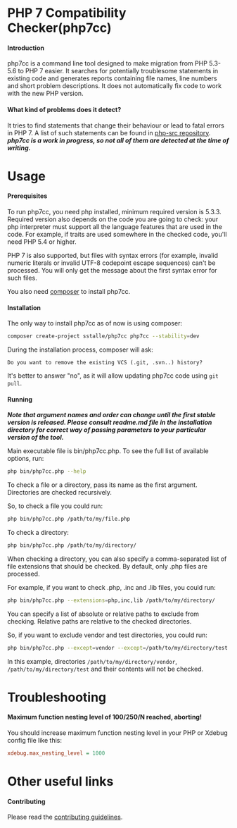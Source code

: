 # PHP 7 Compatibility Checker(php7cc)
#### Introduction
php7cc is a command line tool designed to make migration from PHP 5.3-5.6 to PHP 7 easier.
It searches for potentially troublesome statements in existing code and generates reports containing
file names, line numbers and short problem descriptions. It does not automatically fix
code to work with the new PHP version.

#### What kind of problems does it detect?
It tries to find statements that change their behaviour or lead to fatal errors in PHP 7.
A list of such statements can be found in [php-src repository](https://github.com/php/php-src/blob/master/UPGRADING).
***php7cc is a work in progress, so not all of them are detected at the time of writing.***

# Usage
#### Prerequisites
To run php7cc, you need php installed, minimum required version is 5.3.3. Required version
 also depends on the code you are going to check: your php interpreter must support all
 the language features that are used in the code. For example, if traits are used
 somewhere in the checked code, you'll need PHP 5.4 or higher.
 
PHP 7 is also supported, but files with syntax errors (for example, invalid numeric literals
 or invalid UTF-8 codepoint escape sequences) can't be processed. You will only get the
 message about the first syntax error for such files.
 
You also need [composer](https://getcomposer.org/) to install php7cc.

#### Installation
The only way to install php7cc as of now is using composer:
```bash
composer create-project sstalle/php7cc php7cc --stability=dev
```

During the installation process, composer will ask:
```
Do you want to remove the existing VCS (.git, .svn..) history? 
```
It's better to answer "no", as it will allow updating php7cc code using ```git pull```.

#### Running
***Note that argument names and order can change until the first stable version is released.
Please consult readme.md file in the installation directory for correct way of passing parameters to your particular
version of the tool.***

Main executable file is bin/php7cc.php. To see the full list of available options, run:
```bash
php bin/php7cc.php --help
```

To check a file or a directory, pass its name as the first argument. Directories are checked
recursively.
 
So, to check a file you could run:
```bash
php bin/php7cc.php /path/to/my/file.php
```
To check a directory:
```bash
php bin/php7cc.php /path/to/my/directory/
```

When checking a directory, you can also specify a comma-separated list of file extensions that
should be checked. By default, only .php files are processed.
 
For example, if you want to check .php, .inc and .lib files, you could run:
```bash
php bin/php7cc.php --extensions=php,inc,lib /path/to/my/directory/
```

You can specify a list of absolute or relative paths to exclude from checking.
Relative paths are relative to the checked directories.

So, if you want to exclude vendor and test directories, you could run:
```bash
php bin/php7cc.php --except=vendor --except=/path/to/my/directory/test /path/to/my/directory/
```
In this example, directories ```/path/to/my/directory/vendor```,  ```/path/to/my/directory/test``` and their contents will not be checked.



# Troubleshooting
#### Maximum function nesting level of 100/250/N reached, aborting!
You should increase maximum function nesting level in your PHP or Xdebug config file like this:
```cfg
xdebug.max_nesting_level = 1000
```

# Other useful links
#### Contributing
Please read the [contributing guidelines](CONTRIBUTING.md).